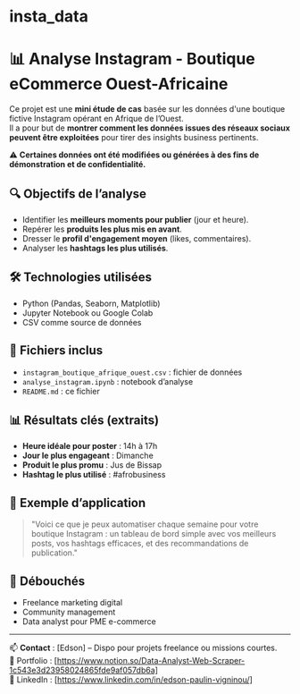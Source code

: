 # insta_data
# 📊 Analyse Instagram - Boutique eCommerce Ouest-Africaine

Ce projet est une **mini étude de cas** basée sur les données d'une boutique fictive Instagram opérant en Afrique de l’Ouest.  
Il a pour but de **montrer comment les données issues des réseaux sociaux peuvent être exploitées** pour tirer des insights business pertinents.

⚠️ **Certaines données ont été modifiées ou générées à des fins de démonstration et de confidentialité.**

## 🔍 Objectifs de l’analyse

- Identifier les **meilleurs moments pour publier** (jour et heure).
- Repérer les **produits les plus mis en avant**.
- Dresser le **profil d'engagement moyen** (likes, commentaires).
- Analyser les **hashtags les plus utilisés**.

## 🛠️ Technologies utilisées

- Python (Pandas, Seaborn, Matplotlib)
- Jupyter Notebook ou Google Colab
- CSV comme source de données

## 📁 Fichiers inclus

- `instagram_boutique_afrique_ouest.csv` : fichier de données
- `analyse_instagram.ipynb` : notebook d’analyse
- `README.md` : ce fichier

## 📊 Résultats clés (extraits)

- **Heure idéale pour poster** : 14h à 17h
- **Jour le plus engageant** : Dimanche
- **Produit le plus promu** : Jus de Bissap
- **Hashtag le plus utilisé** : #afrobusiness

## 🚀 Exemple d’application

> "Voici ce que je peux automatiser chaque semaine pour votre boutique Instagram :
> un tableau de bord simple avec vos meilleurs posts, vos hashtags efficaces,
> et des recommandations de publication."

## 🔗 Débouchés

- Freelance marketing digital  
- Community management  
- Data analyst pour PME e-commerce

---

📫 **Contact** : [Edson] – Dispo pour projets freelance ou missions courtes.  
🔗 Portfolio : [https://www.notion.so/Data-Analyst-Web-Scraper-1c543e3d23958024865fde9af057db6a]  
🔗 LinkedIn : [https://www.linkedin.com/in/edson-paulin-vigninou/]

